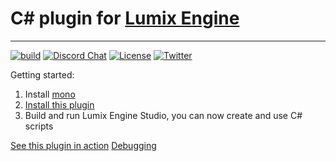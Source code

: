 # C# plugin for [Lumix Engine](https://github.com/nem0/lumixengine)
-------

[![build](https://github.com/nem0/lumixengine_csharp/actions/workflows/main.yml/badge.svg?branch=master)](https://github.com/nem0/lumixengine_csharp/actions/workflows/main.yml)
[![Discord Chat](https://img.shields.io/discord/480318777943392266.svg)](https://discord.gg/RgFybs6) 
[![License](http://img.shields.io/:license-mit-blue.svg)](http://doge.mit-license.org)
[![Twitter](https://img.shields.io/twitter/url/http/shields.io.svg?style=social)](https://twitter.com/mikulasflorek)

Getting started:
1. Install [mono](https://www.mono-project.com/download/stable/)
2. [Install this plugin](https://github.com/nem0/LumixEngine/wiki/available-plugins)
3. Build and run Lumix Engine Studio, you can now create and use C# scripts

[See this plugin in action](https://www.youtube.com/watch?v=jZrPzzhROqc)
[Debugging](https://www.youtube.com/watch?v=4U7PQ3zR6Ok)
